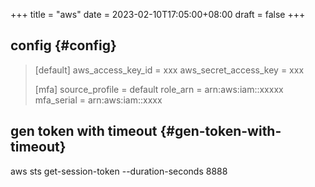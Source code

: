 +++
title = "aws"
date = 2023-02-10T17:05:00+08:00
draft = false
+++

## config {#config}

> [default]
> aws_access_key_id = xxx
> aws_secret_access_key = xxx
>
> [mfa]
> source_profile = default
> role_arn = arn:aws:iam::xxxxx
> mfa_serial = arn:aws:iam::xxxx


## gen token with timeout {#gen-token-with-timeout}

aws sts get-session-token --duration-seconds 8888
